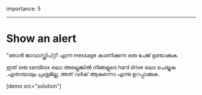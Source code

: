 importance: 5

---

# Show an alert

"ഞാൻ ജാവാസ്ക്രിപ്റ്റ്! എന്ന message കാണിക്കുന്ന ഒരു പേജ് ഉണ്ടാക്കുക.

ഇത് ഒരു sandbox ലൊ അല്ലെങ്കിൽ നിങ്ങളുടെ hard drive ലൊ ചെയ്യുക .എതായാലും പ്രശ്നമില്ല, അത് വർക് ആകുന്നൊ എന്നു ഉറപ്പാക്കുക.

[demo src="solution"]

